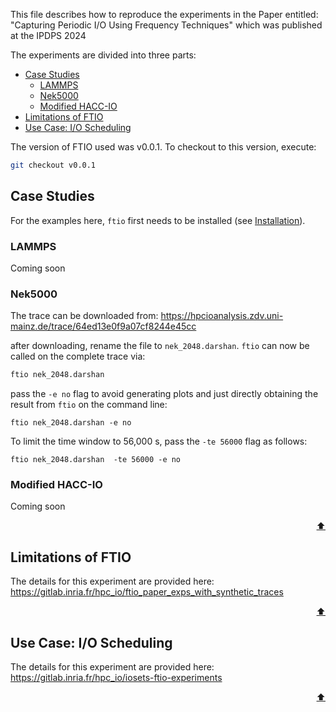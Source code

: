 This file describes how to reproduce the experiments in the Paper entitled:
"Capturing Periodic I/O Using Frequency Techniques" which was published at the IPDPS 2024

The experiments are divided into three parts:
- [Case Studies](#case-studies)
	- [LAMMPS](#lammps)
	- [Nek5000](#nek5000)
	- [Modified HACC-IO](#modified-hacc-io)
- [Limitations of FTIO](#limitations-of-ftio)
- [Use Case: I/O Scheduling](#use-case-io-scheduling)

The version of FTIO used was v0.0.1. To checkout to this version, execute:
``` sh
git checkout v0.0.1
```

## Case Studies
For the examples here, `ftio` first needs to be installed (see [Installation](https://github.com/tuda-parallel/FTIO?tab=readme-ov-file#installation)). 

### LAMMPS
Coming soon

### Nek5000
The trace can be downloaded from: <https://hpcioanalysis.zdv.uni-mainz.de/trace/64ed13e0f9a07cf8244e45cc>

after downloading, rename the file to `nek_2048.darshan`. `ftio` can now be called on the complete trace via:

```sh
ftio nek_2048.darshan
```

pass the `-e no` flag to avoid generating plots and just directly obtaining the result from `ftio` on the command line:

```
ftio nek_2048.darshan -e no
```

To limit the time window to 56,000 s, pass the `-te 56000` flag as follows:

```
ftio nek_2048.darshan  -te 56000 -e no
```

### Modified HACC-IO
Coming soon




<p align="right"><a href="#top">⬆</a></p>

## Limitations of FTIO

The details for this experiment are provided here: 
<br>
<https://gitlab.inria.fr/hpc_io/ftio_paper_exps_with_synthetic_traces>

<p align="right"><a href="#top">⬆</a></p>

## Use Case: I/O Scheduling
The details for this experiment are provided here:
<br>
<https://gitlab.inria.fr/hpc_io/iosets-ftio-experiments>

<p align="right"><a href="#top">⬆</a></p>




